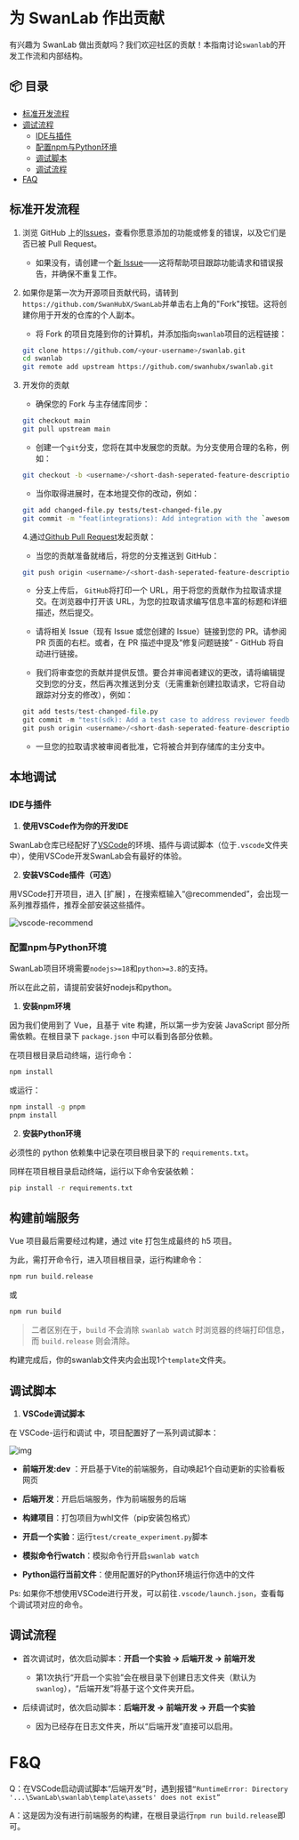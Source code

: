 # 为 SwanLab 作出贡献

有兴趣为 SwanLab 做出贡献吗？我们欢迎社区的贡献！本指南讨论`swanlab`的开发工作流和内部结构。


## 📦 目录

- [标准开发流程](#标准开发流程)
- [调试流程](#本地调试)
  - [IDE与插件](#IDE与插件)
  - [配置npm与Python环境](#配置npm与Python环境)
  - [调试脚本](#开发调试)
  - [调试流程](#调试流程)
- [FAQ](#FAQ)




## 标准开发流程

1. 浏览 GitHub 上的[Issues](https://github.com/SwanHubX/SwanLab/issues)，查看你愿意添加的功能或修复的错误，以及它们是否已被 Pull Request。

   - 如果没有，请创建一个[新 Issue](https://github.com/SwanHubX/SwanLab/issues/new/choose)——这将帮助项目跟踪功能请求和错误报告，并确保不重复工作。
   
2. 如果你是第一次为开源项目贡献代码，请转到`https://github.com/SwanHubX/SwanLab`并单击右上角的"Fork"按钮。这将创建你用于开发的仓库的个人副本。

   - 将 Fork 的项目克隆到你的计算机，并添加指向`swanlab`项目的远程链接：

   ```bash
   git clone https://github.com/<your-username>/swanlab.git
   cd swanlab
   git remote add upstream https://github.com/swanhubx/swanlab.git
   ```
   
3. 开发你的贡献

   - 确保您的 Fork 与主存储库同步：

   ```bash
   git checkout main
   git pull upstream main
   ```

   - 创建一个`git`分支，您将在其中发展您的贡献。为分支使用合理的名称，例如：

   ```bash
   git checkout -b <username>/<short-dash-seperated-feature-description>
   ```

   - 当你取得进展时，在本地提交你的改动，例如：

   ```bash
   git add changed-file.py tests/test-changed-file.py
   git commit -m "feat(integrations): Add integration with the `awesomepyml` library"
   ```

   4.通过[Github Pull Request](https://docs.github.com/en/pull-requests/collaborating-with-pull-requests/proposing-changes-to-your-work-with-pull-requests/about-pull-requests)发起贡献：

   - 当您的贡献准备就绪后，将您的分支推送到 GitHub：

   ```bash
   git push origin <username>/<short-dash-seperated-feature-description>
   ```

   - 分支上传后， `GitHub`将打印一个 URL，用于将您的贡献作为拉取请求提交。在浏览器中打开该 URL，为您的拉取请求编写信息丰富的标题和详细描述，然后提交。

   - 请将相关 Issue（现有 Issue 或您创建的 Issue）链接到您的 PR。请参阅 PR 页面的右栏。或者，在 PR 描述中提及“修复问题链接” - GitHub 将自动进行链接。

   - 我们将审查您的贡献并提供反馈。要合并审阅者建议的更改，请将编辑提交到您的分支，然后再次推送到分支（无需重新创建拉取请求，它将自动跟踪对分支的修改），例如：

   ```python
   git add tests/test-changed-file.py
   git commit -m "test(sdk): Add a test case to address reviewer feedback"
   git push origin <username>/<short-dash-seperated-feature-description>
   ```

   - 一旦您的拉取请求被审阅者批准，它将被合并到存储库的主分支中。



## 本地调试

### IDE与插件

1. **使用VSCode作为你的开发IDE**

SwanLab仓库已经配好了[VSCode](https://code.visualstudio.com/)的环境、插件与调试脚本（位于`.vscode`文件夹中），使用VSCode开发SwanLab会有最好的体验。

2. **安装VSCode插件（可选）**

用VSCode打开项目，进入 [扩展] ，在搜索框输入“@recommended”，会出现一系列推荐插件，推荐全部安装这些插件。

![vscode-recommend](/readme_files/contribution_images/vscode_recommend.png)

### 配置npm与Python环境

SwanLab项目环境需要`nodejs>=18`和`python>=3.8`的支持。

所以在此之前，请提前安装好nodejs和python。

1. **安装npm环境**

因为我们使用到了 Vue，且基于 vite 构建，所以第一步为安装 JavaScript 部分所需依赖。在根目录下 `package.json` 中可以看到各部分依赖。

在项目根目录启动终端，运行命令：

```Bash
npm install
```

或运行：

```Bash
npm install -g pnpm
pnpm install
```



2. **安装Python环境**

必须性的 python 依赖集中记录在项目根目录下的 `requirements.txt`。

同样在项目根目录启动终端，运行以下命令安装依赖：

```Bash
pip install -r requirements.txt
```





## 构建前端服务

Vue 项目最后需要经过构建，通过 vite 打包生成最终的 h5 项目。

为此，需打开命令行，进入项目根目录，运行构建命令：

```Bash
npm run build.release
```

或

```Bash
npm run build
```

> 二者区别在于，`build` 不会消除 `swanlab watch` 时浏览器的终端打印信息，而 `build.release` 则会清除。

构建完成后，你的swanlab文件夹内会出现1个`template`文件夹。



## 调试脚本

1. **VSCode调试脚本**

在 VSCode-运行和调试 中，项目配置好了一系列调试脚本：

![img](/readme_files/contribution_images/debug.png)

- **前端开发:dev** ：开启基于Vite的前端服务，自动唤起1个自动更新的实验看板网页

- **后端开发**：开启后端服务，作为前端服务的后端

- **构建项目**：打包项目为whl文件（pip安装包格式）

- **开启一个实验**：运行`test/create_experiment.py`脚本

- **模拟命令行watch**：模拟命令行开启`swanlab watch`

- **Python运行当前文件**：使用配置好的Python环境运行你选中的文件

Ps: 如果你不想使用VSCode进行开发，可以前往`.vscode/launch.json`，查看每个调试项对应的命令。



## 调试流程

- 首次调试时，依次启动脚本：**开启一个实验 -> 后端开发 -> 前端开发**

  - 第1次执行“开启一个实验”会在根目录下创建日志文件夹（默认为`swanlog`），“后端开发”将基于这个文件夹开启。

- 后续调试时，依次启动脚本：**后端开发 -> 前端开发 -> 开启一个实验**

  - 因为已经存在日志文件夹，所以“后端开发”直接可以启用。



# F&Q

Q：在VSCode启动调试脚本“后端开发”时，遇到报错`“RuntimeError: Directory '...\SwanLab\swanlab\template\assets' does not exist”`

A：这是因为没有进行前端服务的构建，在根目录运行`npm run build.release`即可。

























